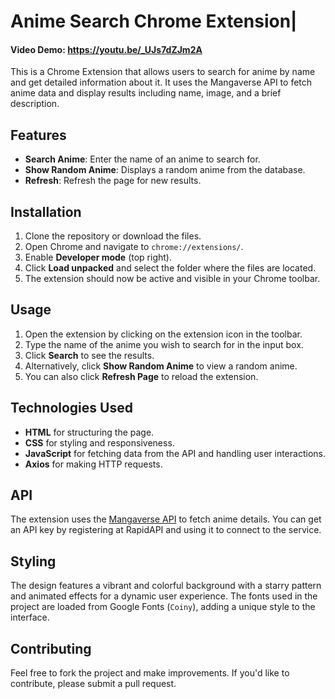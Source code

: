 # Anime Search Chrome Extension|

#### Video Demo:  <https://youtu.be/_UJs7dZJm2A>

This is a Chrome Extension that allows users to search for anime by name and get detailed information about it. It uses the Mangaverse API to fetch anime data and display results including name, image, and a brief description.

## Features

- **Search Anime**: Enter the name of an anime to search for.
- **Show Random Anime**: Displays a random anime from the database.
- **Refresh**: Refresh the page for new results.

## Installation

1. Clone the repository or download the files.
2. Open Chrome and navigate to `chrome://extensions/`.
3. Enable **Developer mode** (top right).
4. Click **Load unpacked** and select the folder where the files are located.
5. The extension should now be active and visible in your Chrome toolbar.

## Usage

1. Open the extension by clicking on the extension icon in the toolbar.
2. Type the name of the anime you wish to search for in the input box.
3. Click **Search** to see the results.
4. Alternatively, click **Show Random Anime** to view a random anime.
5. You can also click **Refresh Page** to reload the extension.

## Technologies Used

- **HTML** for structuring the page.
- **CSS** for styling and responsiveness.
- **JavaScript** for fetching data from the API and handling user interactions.
- **Axios** for making HTTP requests.

## API

The extension uses the [Mangaverse API](https://mangaverse-api1.p.rapidapi.com/) to fetch anime details. You can get an API key by registering at RapidAPI and using it to connect to the service.

## Styling

The design features a vibrant and colorful background with a starry pattern and animated effects for a dynamic user experience. The fonts used in the project are loaded from Google Fonts (`Coiny`), adding a unique style to the interface.

## Contributing

Feel free to fork the project and make improvements. If you'd like to contribute, please submit a pull request.
